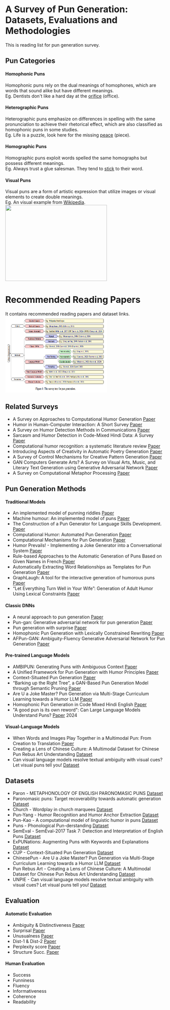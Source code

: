 # A Survey of Pun Generation: Datasets, Evaluations and Methodologies

This is reading list for pun generation survey.

## Pun Categories
#### Homophonic Puns
Homophonic puns rely on the dual meanings of homophones, which are words that sound alike but have different meanings. <br/>
Eg. Dentists don't like a hard day at the <ins>orifice</ins> (office).
#### Heterographic Puns
Heterographic puns emphasize on differences in spelling with the same pronunciation to achieve their rhetorical effect, which are also classified as homophonic puns in some studies. <br/>
Eg. Life is a puzzle, look here for the missing <ins>peace</ins> (piece). 
#### Homographic Puns
Homographic puns exploit words spelled the same homographs but possess different meanings. <br/>
Eg. Always trust a glue salesman. They tend to <ins>stick</ins> to their word. 
#### Visual Puns
Visual puns are a form of artistic expression that utilize images or visual elements to create double meanings. <br/>
Eg. An visual example from [Wikipedia](https://en.wikipedia.org/wiki/Visual_pun).  <br/>
<img src="https://github.com/user-attachments/assets/c07a7554-d714-4f30-bcd5-36587ece8f87" height="240px" width="320px" />

# Recommended Reading Papers
It contains recommended reading papers and dataset links.
<img src="https://github.com/ysu132/Pun-Generation-Survey/blob/main/img/surveytree.png" height="240px" width="320px" />
## Related Surveys
* A Survey on Approaches to Computational Humor Generation [Paper](https://aclanthology.org/2020.latechclfl-1.4/)
* Humor in Human-Computer Interaction: A Short Survey [Paper](https://www.researchgate.net/publication/320127779_Humor_in_Human-Computer_Interaction_A_Short_Survey)
* A Survey on Humor Detection Methods in Communications [Paper](https://www.researchgate.net/publication/357207527_A_Survey_on_Humor_Detection_Methods_in_Communications)
* Sarcasm and Humor Detection in Code-Mixed Hindi Data: A Survey [Paper](https://link.springer.com/chapter/10.1007/978-981-97-6588-1_34)
* Computational humor recognition: a systematic literature review [Paper](https://link.springer.com/article/10.1007/s10462-024-11043-3)
* Introducing Aspects of Creativity in Automatic Poetry Generation [Paper](https://arxiv.org/abs/2002.02511)
* A Survey of Control Mechanisms for Creative Pattern Generation [Paper](https://onlinelibrary.wiley.com/doi/full/10.1111/cgf.142658)
* GAN Computers Generate Arts? A Survey on Visual Arts, Music, and Literary Text Generation using Generative Adversarial Network [Paper](https://arxiv.org/abs/2108.03857)
* A Survey on Computational Metaphor Processing [Paper](https://dl.acm.org/doi/10.1145/3373265)
## Pun Generation Methods

#### Traditional Models
* An implemented model of punning riddles [Paper](https://arxiv.org/abs/cmp-lg/9406022)
* Machine humour: An implemented model of puns [Paper](https://www2.hawaii.edu/~binsted/papers/Binstedthesis.pdf)
* The Construction of a Pun Generator for Language Skills Development. [Paper](https://www.researchgate.net/publication/220356042_The_Construction_of_a_Pun_Generator_for_Language_Skills_Development)
* Computational Humor: Automated Pun Generation [Paper](https://computationalcreativity.net/iccc20/papers/152-iccc20.pdf)
* Computational Mechanisms for Pun Generation [Paper](https://aclanthology.org/W05-1614.pdf)
* Humor Prevails! - Implementing a Joke Generator into a Conversational System [Paper](https://www.scilit.com/publications/0c04d0de6ba7efb2e22dc379fd27a4d0)
* Rule-based Approaches to the Automatic Generation of Puns Based on Given Names in French [Paper](https://aclanthology.org/2025.chum-1.3.pdf)
* Automatically Extracting Word Relationships as Templates for Pun Generation [Paper](https://aclanthology.org/W09-2004/)
* GraphLaugh: A tool for the interactive generation of humorous puns [Paper](https://www.researchgate.net/publication/224088155_GraphLaugh_A_tool_for_the_interactive_generation_of_humorous_puns)
* “Let Everything Turn Well in Your Wife”: Generation of Adult Humor Using Lexical Constraints [Paper](https://aclanthology.org/P13-2044/)

#### Classic DNNs
* A neural approach to pun generation [Paper](https://aclanthology.org/P18-1153/)
* Pun-gan: Generative adversarial network for pun generation [Paper](https://aclanthology.org/D19-1336/)
* Pun generation with surprise [Paper](https://aclanthology.org/N19-1172/)
* Homophonic Pun Generation with Lexically Constrained Rewriting [Paper](https://aclanthology.org/2020.emnlp-main.229/)
* AFPun-GAN: Ambiguity-Fluency Generative Adversarial Network for Pun Generation [Paper](https://www.researchgate.net/publication/346103120_AFPun-GAN_Ambiguity-Fluency_Generative_Adversarial_Network_for_Pun_Generation)

#### Pre-trained Language Models
* AMBIPUN: Generating Puns with Ambiguous Context [Paper](https://aclanthology.org/2022.naacl-main.77.pdf)
* A Unified Framework for Pun Generation with Humor Principles [Paper](https://aclanthology.org/2022.findings-emnlp.237.pdf)
* Context-Situated Pun Generation [Paper](https://aclanthology.org/2022.emnlp-main.306/)
* “Barking up the Right Tree”, a GAN-Based Pun Generation Model through Semantic Pruning [Paper](https://aclanthology.org/2024.lrec-main.191/)
* Are U a Joke Master? Pun Generation via Multi-Stage Curriculum Learning towards a Humor LLM [Paper](https://aclanthology.org/2024.findings-acl.51.pdf)
* Homophonic Pun Generation in Code Mixed Hindi English [Paper](https://aclanthology.org/2025.chum-1.4.pdf)
* "A good pun is its own reword": Can Large Language Models Understand Puns? [Paper](https://arxiv.org/abs/2404.13599) 2024

#### Visual-Language Models
* When Words and Images Play Together in a Multimodal Pun: From Creation to Translation [Paper](https://www.researchgate.net/publication/362693198_When_Words_and_Images_Play_Together_in_a_Multimodal_Pun_From_Creation_to_Translation)
* Creating a Lens of Chinese Culture: A Multimodal Dataset for Chinese Pun Rebus Art Understanding [Dataset](https://arxiv.org/abs/2406.10318)
* Can visual language models resolve textual ambiguity with visual cues? Let visual puns tell you! [Dataset](https://arxiv.org/abs/2410.01023)

## Datasets
* Paron - METAPHONOLOGY OF ENGLISH PARONOMASIC PUNS [Dataset](https://www.coli.uni-saarland.de/groups/BM/phonetics/icphs/ICPhS1991/12_ICPhS_1991_Vol_5/p12.5_130.pdf)
* Paronomasic puns: Target recoverability towards automatic generation [Dataset](https://docs.lib.purdue.edu/dissertations/AAI3113812/)
* Church - Wordplay in church marquees [Dataset](https://www.degruyter.com/document/doi/10.1515/HUMR.2011.012/pdf?srsltid=AfmBOopfde_ef45y0XqLsc4sx5Lef-uNcE_bcuQNTOzeJgv_IdLBtgp-)
* Pun-Yang - Humor Recognition and Humor Anchor Extraction [Dataset](https://aclanthology.org/D15-1284/)
* Pun-Kao - A computational model of linguistic humor in puns [Dataset](https://pmc.ncbi.nlm.nih.gov/articles/PMC5042108/)
* Puns - Phonological Pun-derstanding [Dataset](https://m-mitchell.com/NAACL-2016/NAACL-HLT2016/pdf/N16-1079.pdf)
* SemEval - SemEval-2017 Task 7: Detection and Interpretation of English Puns [Dataset](https://aclanthology.org/S17-2005/)
* ExPUNations: Augmenting Puns with Keywords and Explanations [Dataset](https://aclanthology.org/2022.emnlp-main.304.pdf)
* CUP - Context-Situated Pun Generation [Dataset](https://aclanthology.org/2022.emnlp-main.306/)
* ChinesePun - Are U a Joke Master? Pun Generation via Multi-Stage Curriculum Learning towards a Humor LLM [Dataset](https://aclanthology.org/2024.findings-acl.51/)
* Pun Rebus Art - Creating a Lens of Chinese Culture: A Multimodal Dataset for Chinese Pun Rebus Art Understanding [Dataset](https://arxiv.org/abs/2406.10318)
* UNPIE - Can visual language models resolve textual ambiguity with visual cues? Let visual puns tell you! [Dataset](https://arxiv.org/abs/2410.01023)

## Evaluation
#### Automatic Evaluation
* Ambiguity & Distinctiveness [Paper](https://pmc.ncbi.nlm.nih.gov/articles/PMC5042108/)
* Surprisal [Paper](https://aclanthology.org/N19-1172/)
* Unusualness [Paper](https://aclanthology.org/N19-1172/)
* Dist-1 & Dist-2 [Paper](https://aclanthology.org/N16-1014/)
* Perplexity score [Paper](https://aclanthology.org/P18-1153/)
* Structure Succ. [Paper](https://aclanthology.org/2022.emnlp-main.306/)
#### Human Evaluation
* Success
* Funniness
* Fluency
* Informativeness
* Coherence
* Readability

